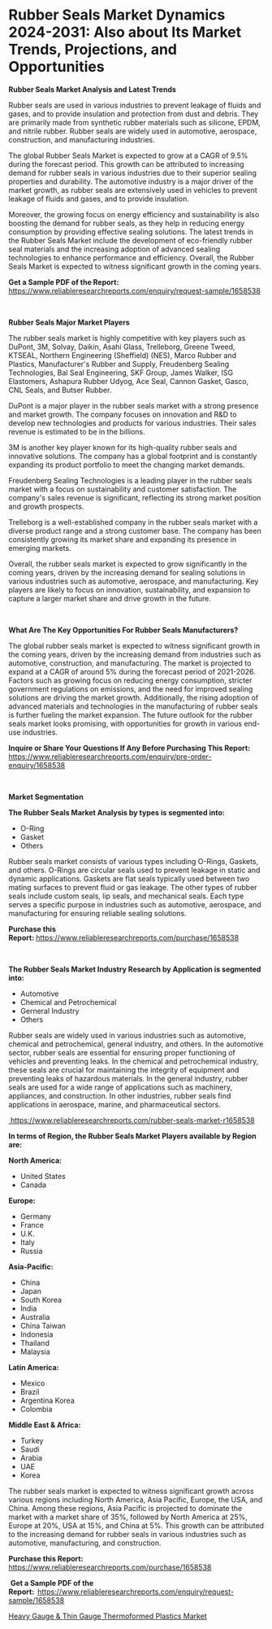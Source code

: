 <p><h1>Rubber Seals Market Dynamics 2024-2031: Also about Its Market Trends, Projections, and Opportunities</h1></p><p><strong>Rubber Seals Market Analysis and Latest Trends</strong></p>
<p><p>Rubber seals are used in various industries to prevent leakage of fluids and gases, and to provide insulation and protection from dust and debris. They are primarily made from synthetic rubber materials such as silicone, EPDM, and nitrile rubber. Rubber seals are widely used in automotive, aerospace, construction, and manufacturing industries.</p><p>The global Rubber Seals Market is expected to grow at a CAGR of 9.5% during the forecast period. This growth can be attributed to increasing demand for rubber seals in various industries due to their superior sealing properties and durability. The automotive industry is a major driver of the market growth, as rubber seals are extensively used in vehicles to prevent leakage of fluids and gases, and to provide insulation.</p><p>Moreover, the growing focus on energy efficiency and sustainability is also boosting the demand for rubber seals, as they help in reducing energy consumption by providing effective sealing solutions. The latest trends in the Rubber Seals Market include the development of eco-friendly rubber seal materials and the increasing adoption of advanced sealing technologies to enhance performance and efficiency. Overall, the Rubber Seals Market is expected to witness significant growth in the coming years.</p></p>
<p><strong>Get a Sample PDF of the Report:&nbsp;</strong> <a href="https://www.reliableresearchreports.com/enquiry/request-sample/1658538">https://www.reliableresearchreports.com/enquiry/request-sample/1658538</a></p>
<p>&nbsp;</p>
<p><strong>Rubber Seals Major Market Players</strong></p>
<p><p>The rubber seals market is highly competitive with key players such as DuPont, 3M, Solvay, Daikin, Asahi Glass, Trelleborg, Greene Tweed, KTSEAL, Northern Engineering (Sheffield) (NES), Marco Rubber and Plastics, Manufacturer's Rubber and Supply, Freudenberg Sealing Technologies, Bal Seal Engineering, SKF Group, James Walker, ISG Elastomers, Ashapura Rubber Udyog, Ace Seal, Cannon Gasket, Gasco, CNL Seals, and Butser Rubber.</p><p>DuPont is a major player in the rubber seals market with a strong presence and market growth. The company focuses on innovation and R&D to develop new technologies and products for various industries. Their sales revenue is estimated to be in the billions.</p><p>3M is another key player known for its high-quality rubber seals and innovative solutions. The company has a global footprint and is constantly expanding its product portfolio to meet the changing market demands.</p><p>Freudenberg Sealing Technologies is a leading player in the rubber seals market with a focus on sustainability and customer satisfaction. The company's sales revenue is significant, reflecting its strong market position and growth prospects.</p><p>Trelleborg is a well-established company in the rubber seals market with a diverse product range and a strong customer base. The company has been consistently growing its market share and expanding its presence in emerging markets.</p><p>Overall, the rubber seals market is expected to grow significantly in the coming years, driven by the increasing demand for sealing solutions in various industries such as automotive, aerospace, and manufacturing. Key players are likely to focus on innovation, sustainability, and expansion to capture a larger market share and drive growth in the future.</p></p>
<p>&nbsp;</p>
<p><strong>What Are The Key Opportunities For Rubber Seals Manufacturers?</strong></p>
<p><p>The global rubber seals market is expected to witness significant growth in the coming years, driven by the increasing demand from industries such as automotive, construction, and manufacturing. The market is projected to expand at a CAGR of around 5% during the forecast period of 2021-2026. Factors such as growing focus on reducing energy consumption, stricter government regulations on emissions, and the need for improved sealing solutions are driving the market growth. Additionally, the rising adoption of advanced materials and technologies in the manufacturing of rubber seals is further fueling the market expansion. The future outlook for the rubber seals market looks promising, with opportunities for growth in various end-use industries.</p></p>
<p><strong>Inquire or Share Your Questions If Any Before Purchasing This Report:</strong> <a href="https://www.reliableresearchreports.com/enquiry/pre-order-enquiry/1658538">https://www.reliableresearchreports.com/enquiry/pre-order-enquiry/1658538</a></p>
<p>&nbsp;</p>
<p><strong>Market Segmentation</strong></p>
<p><strong>The Rubber Seals Market Analysis by types is segmented into:</strong></p>
<p><ul><li>O-Ring</li><li>Gasket</li><li>Others</li></ul></p>
<p><p>Rubber seals market consists of various types including O-Rings, Gaskets, and others. O-Rings are circular seals used to prevent leakage in static and dynamic applications. Gaskets are flat seals typically used between two mating surfaces to prevent fluid or gas leakage. The other types of rubber seals include custom seals, lip seals, and mechanical seals. Each type serves a specific purpose in industries such as automotive, aerospace, and manufacturing for ensuring reliable sealing solutions.</p></p>
<p><strong>Purchase this Report:&nbsp;</strong><a href="https://www.reliableresearchreports.com/purchase/1658538">https://www.reliableresearchreports.com/purchase/1658538</a></p>
<p>&nbsp;</p>
<p><strong>The Rubber Seals Market Industry Research by Application is segmented into:</strong></p>
<p><ul><li>Automotive</li><li>Chemical and Petrochemical</li><li>Gerneral Industry</li><li>Others</li></ul></p>
<p><p>Rubber seals are widely used in various industries such as automotive, chemical and petrochemical, general industry, and others. In the automotive sector, rubber seals are essential for ensuring proper functioning of vehicles and preventing leaks. In the chemical and petrochemical industry, these seals are crucial for maintaining the integrity of equipment and preventing leaks of hazardous materials. In the general industry, rubber seals are used for a wide range of applications such as machinery, appliances, and construction. In other industries, rubber seals find applications in aerospace, marine, and pharmaceutical sectors.</p></p>
<p><a href="https://www.reliableresearchreports.com/rubber-seals-market-r1658538">&nbsp;https://www.reliableresearchreports.com/rubber-seals-market-r1658538</a></p>
<p><strong>In terms of Region, the Rubber Seals Market Players available by Region are:</strong></p>
<p>
    <p> <strong> North America: </strong>
        <ul>
            <li>United States</li>
            <li>Canada</li>
        </ul>
        </p> 
    <p> <strong> Europe: </strong>
        <ul>
            <li>Germany</li>
            <li>France</li>
            <li>U.K.</li>
            <li>Italy</li>
            <li>Russia</li>
        </ul>
        </p> 
    <p> <strong> Asia-Pacific: </strong>
        <ul>
            <li>China</li>
            <li>Japan</li>
            <li>South Korea</li>
            <li>India</li>
            <li>Australia</li>
            <li>China Taiwan</li>
            <li>Indonesia</li>
            <li>Thailand</li>
            <li>Malaysia</li>
        </ul>
        </p> 
    <p> <strong> Latin America: </strong>
        <ul>
            <li>Mexico</li>
            <li>Brazil</li>
            <li>Argentina Korea</li>
            <li>Colombia</li>
        </ul>
        </p> 
    <p> <strong> Middle East & Africa: </strong>
        <ul>
            <li>Turkey</li>
            <li>Saudi</li>
            <li>Arabia</li>
            <li>UAE</li>
            <li>Korea</li>
        </ul>
    </p>
    </p>
<p><p>The rubber seals market is expected to witness significant growth across various regions including North America, Asia Pacific, Europe, the USA, and China. Among these regions, Asia Pacific is projected to dominate the market with a market share of 35%, followed by North America at 25%, Europe at 20%, USA at 15%, and China at 5%. This growth can be attributed to the increasing demand for rubber seals in various industries such as automotive, manufacturing, and construction.</p></p>
<p><strong>Purchase this Report: </strong><a href="https://www.reliableresearchreports.com/purchase/1658538">https://www.reliableresearchreports.com/purchase/1658538</a></p>
<p>&nbsp;<strong>Get a Sample PDF of the Report:&nbsp;&nbsp;</strong><a href="https://www.reliableresearchreports.com/enquiry/request-sample/1658538">https://www.reliableresearchreports.com/enquiry/request-sample/1658538</a></p>
<p><strong></strong></p>
<p><p><a href="https://github.com/alexxisgm/Market-Research-Report-List-1/blob/main/heavy-gauge-thin-gauge-thermoformed-plastics-market.md">Heavy Gauge & Thin Gauge Thermoformed Plastics Market</a></p></p>